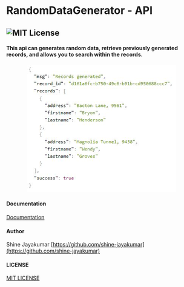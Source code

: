 # RandomDataGenerator - API
![MIT License](https://img.shields.io/github/license/shine-jayakumar/Covid19-Exploratory-Analysis-With-SQL)
----
#### This api can generates random data, retrieve previously generated records, and allows you to search within the records.

<p align="center">
<img src="https://github.com/shine-jayakumar/RandomDataGenerator-API/blob/master/randomdatagen.JPG"/>
</p>

#### Documentation
[Documentation](https://documenter.getpostman.com/view/10815384/Uz5CLJDt)

#### Author
Shine Jayakumar
[https://github.com/shine-jayakumar](https://github.com/shine-jayakumar)

#### LICENSE
[MIT LICENSE](https://github.com/shine-jayakumar/CardCheck-API/blob/main/LICENSE)
